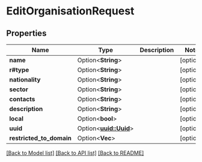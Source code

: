 # EditOrganisationRequest

## Properties

Name | Type | Description | Notes
------------ | ------------- | ------------- | -------------
**name** | Option<**String**> |  | [optional]
**r#type** | Option<**String**> |  | [optional]
**nationality** | Option<**String**> |  | [optional]
**sector** | Option<**String**> |  | [optional]
**contacts** | Option<**String**> |  | [optional]
**description** | Option<**String**> |  | [optional]
**local** | Option<**bool**> |  | [optional]
**uuid** | Option<[**uuid::Uuid**](uuid::Uuid.md)> |  | [optional]
**restricted_to_domain** | Option<**Vec<String>**> |  | [optional]

[[Back to Model list]](../README.md#documentation-for-models) [[Back to API list]](../README.md#documentation-for-api-endpoints) [[Back to README]](../README.md)


